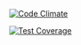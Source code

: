 [![Code Climate](https://codeclimate.com/github/bspaulding/sixty-three/badges/gpa.svg)](https://codeclimate.com/github/bspaulding/sixty-three)

[![Test Coverage](https://codeclimate.com/github/bspaulding/sixty-three/badges/coverage.svg)](https://codeclimate.com/github/bspaulding/sixty-three)
